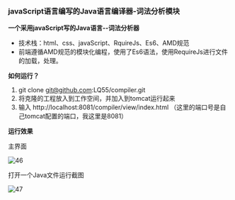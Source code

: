### javaScript语言编写的Java语言编译器-词法分析模块

**一个采用javaScript写的Java语言--词法分析器**

- 技术栈：html、css、javaScript、RquireJs、Es6、AMD规范
- 前端遵循AMD规范的模块化编程，使用了Es6语法，使用RequireJs进行文件的加载，处理。

**如何运行？**

1. git clone  git@github.com:LQ55/compiler.git
2. 将克隆的工程放入到工作空间，并加入到tomcat运行起来
3. 输入 http://localhost:8081/compiler/view/index.html   （这里的端口号是自己tomcat配置的端口，我这里是8081）

**运行效果**

主界面

![46](https://github.com/LQ55/notes/blob/master/%E4%BB%93%E5%BA%93%E5%9B%BE%E5%BA%93/46.png)

打开一个Java文件运行截图

![47](https://github.com/LQ55/notes/blob/master/%E4%BB%93%E5%BA%93%E5%9B%BE%E5%BA%93/47.png)

